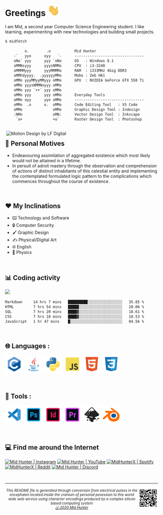# Greetings <img src="img/wave.gif" width="40px">
I am Mid, a second year Computer Science Engineering student. I like learning, experimenting with new technologies and building small projects.

```console
$ midfetch

         o.        .o         	Mid Hunter
    -`   yyo      oyy   `-    	--------------------------------
    oNo` yyy      yyy `oNo    	OS   : Windows 8.1
    oMMNsyyy      yyysNMMo    	CPU  : i3-3240
    oMMMMyyy      yyyMMMMo    	RAM  : 1333MHz 4Gig DDR3
    oMMhdyyyy.  .yyyyyyMMo    	Mobo : Zeb H61
    oMMo yyyMMyyMMyyy oMMo    	GPU  : NVIDIA GeForce GTX 550 Ti
    oMMo yyysNMMNoyyy oMMo
    oMMo yyy `++` yyy oMMo
    oMMo yyy      yyy oMMo    	Everyday Tools
    oMMo oyy      yyo oMMo    	--------------------------------
    oMMo  .o      o.  oMMo    	Code Editing Tool   : VS Code
    oMMo              oMMo    	Graphic Design Tool : Indesign
    :NMo              oMN:    	Vector Design Tool  : Inkscape
     `o+              +o`     	Raster Design Tool  : Photoshop

```

<br>

<img align="right" alt="Motion Design by LF Digital" src="https://media1.giphy.com/media/dWesBcTLavkZuG35MI/giphy.gif?cid=ecf05e47m5vtes9ru5z8loycvbgqrd53p3xzeib7wfkvmg6z&rid=giphy.gif" width="500" />

## 👨 Personal Motives
- Endeavouring assimilation of aggregated existence which most likely would not be attained in a lifetime.
- In persuit of adroit mastery through the observation and comprehension of actions of distinct inhabitants of this celestial entity and implementing the contemplated formulated logic pattern to the complications which commences throughout the course of existence.

<br>

## ❤️ My Inclinations
<p><ul>
	<li><a title="Systematic investigation into human made equipments developed from the application of scientific knowledge and its underlying logical pattern, in order to establish facts and reach new conclusions of the working mechanism of aforementioned equipments." class="ui-tooltip"><span style="cursor: help;">⌨️ Technology and Software</span></a>
	<li><a title="explanation" class="ui-tooltip"><span style="cursor: help;">🔒 Computer Security</span></a>
	<li><a title="Crafting digital visual content intended to transmit specific messages achieved through applying comprehensive logically formulated style of visual hierarchy, typeface and page layout of visual elements." class="ui-tooltip"><span style="cursor: help;">🖌️ Graphic Design</span></a>
	<li><a title="explanation" class="ui-tooltip"><span style="cursor: help;">✍️ Physical/Digital Art</span></a>
	<li><a title="Formulation of obfuscatory sesquipedalian lexicological formations and elaboration of convoluted circumlocutions using the English lexicon." class="ui-tooltip"><span style="cursor: help;">🌐 English</span></a>
	<li><a title="Fathoming the logical working mechanism of electromagnetic radiation, transmission of particle vibrations, kinetic and thermal quantitative properties of physical system (excluding potential, electrical, chemical and nuclear energy) also while comprehending the dynamic reaction of objects described in terms of displacement, distance, velocity, acceleration, speed, and time." class="ui-tooltip"><span style="cursor: help;">🏃 Physics</span></a>
</ul></p>

<br>

## 📊 Coding activity
![](https://wakatime.com/share/@Mid_Hunter/cb8eda79-4598-4e21-919f-e697b0143f07.png)

<!--START_SECTION:waka-->
```text
Markdown     14 hrs 7 mins   █████████░░░░░░░░░░░░░░░░   35.85 % 
HTML         7 hrs 54 mins   █████░░░░░░░░░░░░░░░░░░░░   20.06 % 
SQL          7 hrs 20 mins   ████▓░░░░░░░░░░░░░░░░░░░░   18.61 % 
CSS          7 hrs 18 mins   ████▓░░░░░░░░░░░░░░░░░░░░   18.53 % 
JavaScript   1 hr 47 mins    █░░░░░░░░░░░░░░░░░░░░░░░░   04.56 % 
```
<!--END_SECTION:waka-->

<br>

## 🌐 Languages :
<code><img height="60" title="C" src="img/c.svg"></code>
<code><img height="60" title="Java" src="img/java.svg"></code>
<code><img height="60" title="Python" src="img/python.svg"></code>
<code><img height="60" title="JavaScript" src="img/javascript.svg"></code>
<code><img height="60" title="HTML5" src="img/html5.svg"></code>
<code><img height="60" title="CSS3" src="img/css3.svg"></code>

<br>

## 🔧 Tools :
<code><img height="60" title="Visual Studio Code" src="img/vscode.svg"></code>
<code><img height="60" title="Adobe Photoshop" src="img/photoshop.svg"></code>
<code><img height="60" title="Adobe Indesign" src="img/indesign.svg"></code>
<code><img height="60" title="Adobe Premiere Pro" src="img/premiere pro.svg"></code>
<code><img height="60" title="Inkscape" src="img/inkscape.svg"></code>
<code><img height="60" title="Blender 3D" src="img/blender.svg"></code>

<br>

## 💻 Find me around the Internet
[<img title="Not much but it's honest work" alt="Mid Hunter | Instagram" src="https://img.shields.io/badge/-Instagram-C13584?style=for-the-badge&logo=Instagram&logoColor=white" />][instagram]
[<img title="You shall not pass!" alt="Mid Hunter | YouTube" src="https://img.shields.io/badge/-YouTube-FF0000?style=for-the-badge&logo=YouTube&logoColor=white" />][youtube]
[<img title="Dem feels bro" alt="MidHunterX | Spotify" src="https://img.shields.io/badge/-Spotify-1DB954?style=for-the-badge&logo=Spotify&logoColor=white" />][spotify]
[<img title="The only place where intellectuals acts like complete idiots" alt="MidHunterX | Reddit" src="https://img.shields.io/badge/-u/MidHunterX-FF4500?style=for-the-badge&logo=Reddit&logoColor=white" />][reddit]
[<img title="Welcome my friend, to one of the top 10 dead servers of all time" alt="Mid Hunter | Discord" src="https://img.shields.io/badge/-Discord-7289da?style=for-the-badge&logo=Discord&logoColor=white" />][discord]

<br clear="left">

<hr>
<img align="right" src="img/QR.svg" width="64" />
<sub><h6 align="center">This <i>README</i> file is generated through conversion from electrical pulses in the encephalon located inside the cranium of personal posession to this world wide web service using character encodings produced by a complex silicon based computing system <br/> <a title="Not even a copyright symbol but, okay... looks cool tho" href="https://matias.ma/nsfw/">ⓔ 2020 Mid Hunter</a></h6></sub>

<!-- Variables : Social -->
[youtube]: https://www.youtube.com/watch?v=dQw4w9WgXcQ
[instagram]: https://www.instagram.com/mid_hunter
[spotify]: https://open.spotify.com/user/8u1o1bw0zdxbfvgreer5xmeoa
[reddit]: https://www.reddit.com/user/MidHunterX
[discord]: https://discord.com/invite/KQxxEyu
